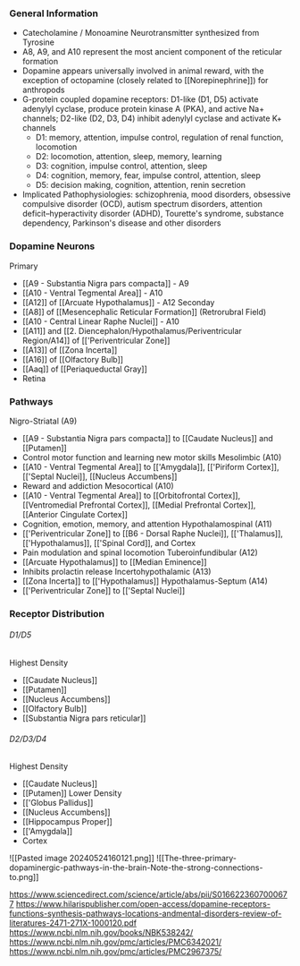 ### General Information
- Catecholamine / Monoamine Neurotransmitter synthesized from Tyrosine
- A8, A9, and A10 represent the most ancient component of the reticular formation
- Dopamine appears universally involved in animal reward, with the exception of octopamine (closely related to [[Norepinephrine]]) for anthropods
- G-protein coupled dopamine receptors: D1-like (D1, D5) activate adenylyl cyclase, produce protein kinase A (PKA), and active Na+ channels; D2-like (D2, D3, D4) inhibit adenylyl cyclase and activate K+ channels
	- D1: memory, attention, impulse control, regulation of renal function, locomotion
	- D2: locomotion, attention, sleep, memory, learning
	- D3: cognition, impulse control, attention, sleep
	- D4: cognition, memory, fear, impulse control, attention, sleep
	- D5: decision making, cognition, attention, renin secretion
- Implicated Pathophysiologies: schizophrenia, mood disorders, obsessive compulsive disorder (OCD), autism spectrum disorders, attention deficit–hyperactivity disorder (ADHD), Tourette's syndrome, substance dependency, Parkinson's disease and other disorders
### Dopamine Neurons
Primary
- [[A9 - Substantia Nigra pars compacta]] - A9
- [[A10 - Ventral Tegmental Area]] - A10 
- [[A12]] of [[Arcuate Hypothalamus]] - A12
Seconday
- [[A8]] of [[Mesencephalic Reticular Formation]] (Retrorubral Field)
- [[A10 - Central Linear Raphe Nuclei]] - A10
- [[A11]] and [[2. Diencephalon/Hypothalamus/Periventricular Region/A14]] of [['Periventricular Zone]]
- [[A13]] of [[Zona Incerta]]
- [[A16]] of [[Olfactory Bulb]]
- [[Aaq]] of [[Periaqueductal Gray]]
- Retina
### Pathways
Nigro-Striatal (A9)
- [[A9 - Substantia Nigra pars compacta]] to [[Caudate Nucleus]] and [[Putamen]]
- Control motor function and learning new motor skills
Mesolimbic (A10)
- [[A10 - Ventral Tegmental Area]] to [['Amygdala]], [['Piriform Cortex]], [['Septal Nuclei]], [[Nucleus Accumbens]]
- Reward and addiction
Mesocortical (A10)
- [[A10 - Ventral Tegmental Area]] to [[Orbitofrontal Cortex]], [[Ventromedial Prefrontal Cortex]], [[Medial Prefrontal Cortex]], [[Anterior Cingulate Cortex]]
- Cognition, emotion, memory, and attention
Hypothalamospinal (A11)
- [['Periventricular Zone]] to [[B6 - Dorsal Raphe Nuclei]], [['Thalamus]], [['Hypothalamus]], [['Spinal Cord]], and Cortex
- Pain modulation and spinal locomotion
Tuberoinfundibular (A12)
- [[Arcuate Hypothalamus]] to [[Median Eminence]] 
- Inhibits prolactin release
Incertohypothalamic (A13)
- [[Zona Incerta]] to [['Hypothalamus]]
Hypothalamus-Septum (A14)
- [['Periventricular Zone]] to [['Septal Nuclei]]
### Receptor Distribution
###### D1/D5
Highest Density
- [[Caudate Nucleus]]
- [[Putamen]]
- [[Nucleus Accumbens]]
- [[Olfactory Bulb]]
- [[Substantia Nigra pars reticular]]
###### D2/D3/D4
Highest Density
- [[Caudate Nucleus]]
- [[Putamen]]
Lower Density
- [['Globus Pallidus]]
- [[Nucleus Accumbens]]
- [[Hippocampus Proper]]
- [['Amygdala]]
- Cortex

![[Pasted image 20240524160121.png]]
![[The-three-primary-dopaminergic-pathways-in-the-brain-Note-the-strong-connections-to.png]]

https://www.sciencedirect.com/science/article/abs/pii/S0166223607000677
https://www.hilarispublisher.com/open-access/dopamine-receptors-functions-synthesis-pathways-locations-andmental-disorders-review-of-literatures-2471-271X-1000120.pdf
https://www.ncbi.nlm.nih.gov/books/NBK538242/
https://www.ncbi.nlm.nih.gov/pmc/articles/PMC6342021/
https://www.ncbi.nlm.nih.gov/pmc/articles/PMC2967375/